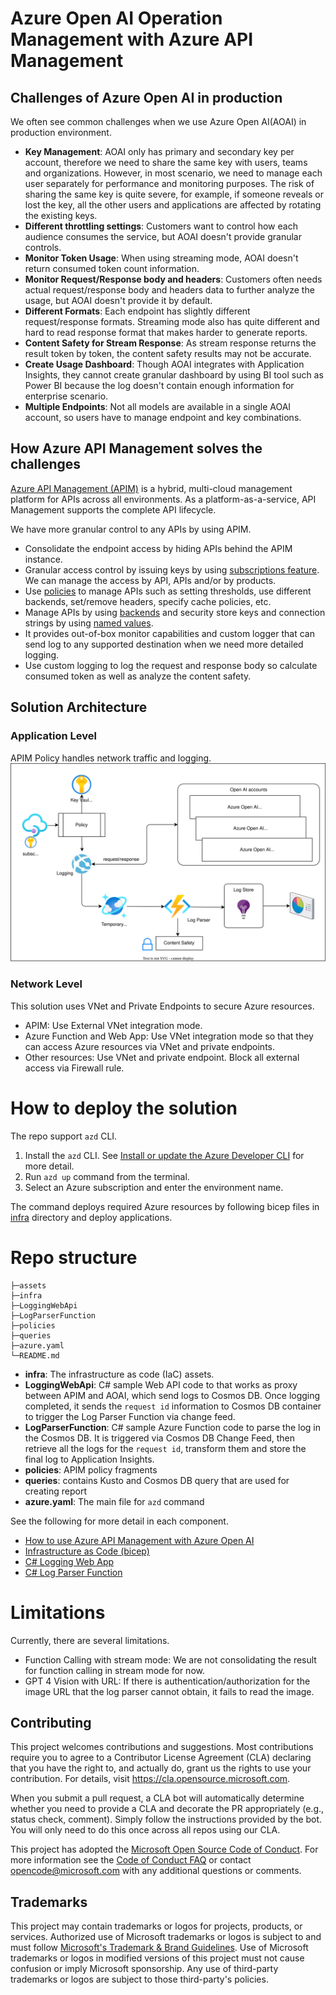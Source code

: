 # Azure Open AI Operation Management with Azure API Management

## Challenges of Azure Open AI in production

We often see common challenges when we use Azure Open AI(AOAI) in production environment.

- __Key Management__: AOAI only has primary and secondary key per account, therefore we need to share the same key with users, teams and organizations. However, in most scenario, we need to manage each user separately for performance and monitoring purposes. The risk of sharing the same key is quite severe, for example, if someone reveals or lost the key, all the other users and applications are affected by rotating the existing keys.
- __Different throttling settings__: Customers want to control how each audience consumes the service, but AOAI doesn't provide granular controls.
- __Monitor Token Usage__: When using streaming mode, AOAI doesn't return consumed token count information.
- __Monitor Request/Response body and headers__: Customers often needs actual request/response body and headers data to further analyze the usage, but AOAI doesn't provide it by default.
- __Different Formats__: Each endpoint has slightly different request/response formats. Streaming mode also has quite different and hard to read response format that makes harder to generate reports.
- __Content Safety for Stream Response__: As stream response returns the result token by token, the content safety results may not be accurate.
- __Create Usage Dashboard__: Though AOAI integrates with Application Insights, they cannot create granular dashboard by using BI tool such as Power BI because the log doesn't contain enough information for enterprise scenario.
- __Multiple Endpoints__: Not all models are available in a single AOAI account, so users have to manage endpoint and key combinations.

## How Azure API Management solves the challenges

[Azure API Management (APIM)](https://learn.microsoft.com/azure/api-management/api-management-key-concepts) is a hybrid, multi-cloud management platform for APIs across all environments. As a platform-as-a-service, API Management supports the complete API lifecycle.

We have more granular control to any APIs by using APIM.

- Consolidate the endpoint access by hiding APIs behind the APIM instance.
- Granular access control by issuing keys by using [subscriptions feature](https://learn.microsoft.com/azure/api-management/api-management-subscriptions). We can manage the access by API, APIs and/or by products.
- Use [policies](https://learn.microsoft.com/azure/api-management/api-management-howto-policies) to manage APIs such as setting thresholds, use different backends, set/remove headers, specify cache policies, etc.
- Manage APIs by using [backends](https://learn.microsoft.com/azure/api-management/backends?tabs=bicep) and security store keys and connection strings by using [named values](https://learn.microsoft.com/azure/api-management/api-management-howto-properties?tabs=azure-portal).
- It provides out-of-box monitor capabilities and custom logger that can send log to any supported destination when we need more detailed logging.
- Use custom logging to log the request and response body so calculate consumed token as well as analyze the content safety.

## Solution Architecture

### Application Level

APIM Policy handles network traffic and logging.
![architecture](/assets/aoai_apim.svg)

### Network Level

This solution uses VNet and Private Endpoints to secure Azure resources.

- APIM: Use External VNet integration mode.
- Azure Function and Web App: Use VNet integration mode so that they can access Azure resources via VNet and private endpoints.
- Other resources: Use VNet and private endpoint. Block all external access via Firewall rule.

# How to deploy the solution

The repo support ``azd`` CLI.

1. Install the ``azd`` CLI. See [Install or update the Azure Developer CLI](https://learn.microsoft.com/azure/developer/azure-developer-cli/install-azd?tabs=winget-windows%2Cbrew-mac%2Cscript-linux&pivots=os-windows) for more detail.
1. Run ``azd up`` command from the terminal.
1. Select an Azure subscription and enter the environment name.

The command deploys required Azure resources by following bicep files in [infra](/infra/) directory and deploy applications.

# Repo structure

```shell
├─assets
├─infra
├─LoggingWebApi
├─LogParserFunction
├─policies
├─queries
├─azure.yaml
└─README.md
```

- __infra__: The infrastructure as code (IaC) assets.
- __LoggingWebApi__: C# sample Web API code to that works as proxy between APIM and AOAI, which send logs to Cosmos DB. Once logging completed, it sends the ``request id`` information to Cosmos DB container to trigger the Log Parser Function via change feed.
- __LogParserFunction__: C# sample Azure Function code to parse the log in the Cosmos DB. It is triggered via Cosmos DB Change Feed, then retrieve all the logs for the ``request id``, transform them and store the final log to Application Insights.
- __policies__: APIM policy fragments
- __queries__: contains Kusto and Cosmos DB query that are used for creating report
- __azure.yaml__: The main file for ``azd`` command

See the following for more detail in each component.

- [How to use Azure API Management with Azure Open AI](APIM.md)
- [Infrastructure as Code (bicep)](/infra/README.md)
- [C# Logging Web App](/LoggingWebApi/README.md)
- [C# Log Parser Function](/LogParserFunction/README.md)

# Limitations

Currently, there are several limitations.

- Function Calling with stream mode: We are not consolidating the result for function calling in stream mode for now.
- GPT 4 Vision with URL: If there is authentication/authorization for the image URL that the log parser cannot obtain, it fails to read the image.

## Contributing

This project welcomes contributions and suggestions.  Most contributions require you to agree to a
Contributor License Agreement (CLA) declaring that you have the right to, and actually do, grant us
the rights to use your contribution. For details, visit https://cla.opensource.microsoft.com.

When you submit a pull request, a CLA bot will automatically determine whether you need to provide
a CLA and decorate the PR appropriately (e.g., status check, comment). Simply follow the instructions
provided by the bot. You will only need to do this once across all repos using our CLA.

This project has adopted the [Microsoft Open Source Code of Conduct](https://opensource.microsoft.com/codeofconduct/).
For more information see the [Code of Conduct FAQ](https://opensource.microsoft.com/codeofconduct/faq/) or
contact [opencode@microsoft.com](mailto:opencode@microsoft.com) with any additional questions or comments.

## Trademarks

This project may contain trademarks or logos for projects, products, or services. Authorized use of Microsoft 
trademarks or logos is subject to and must follow 
[Microsoft's Trademark & Brand Guidelines](https://www.microsoft.com/en-us/legal/intellectualproperty/trademarks/usage/general).
Use of Microsoft trademarks or logos in modified versions of this project must not cause confusion or imply Microsoft sponsorship.
Any use of third-party trademarks or logos are subject to those third-party's policies.
